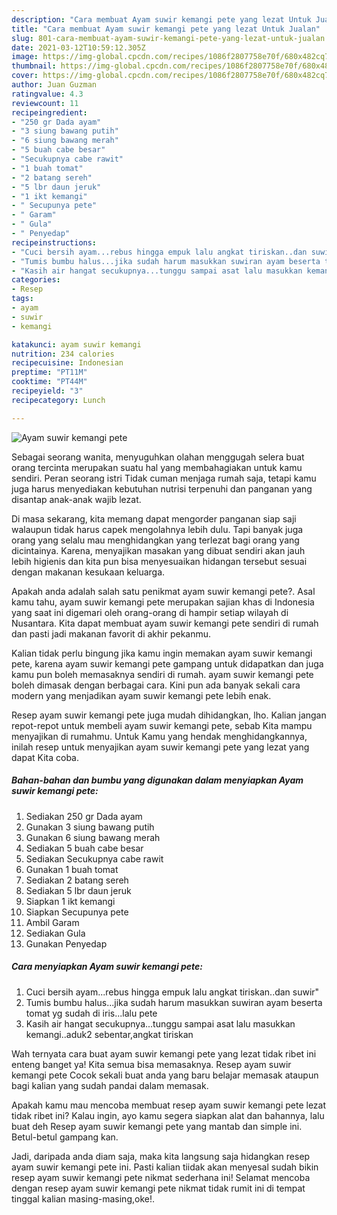 ```yaml
---
description: "Cara membuat Ayam suwir kemangi pete yang lezat Untuk Jualan"
title: "Cara membuat Ayam suwir kemangi pete yang lezat Untuk Jualan"
slug: 801-cara-membuat-ayam-suwir-kemangi-pete-yang-lezat-untuk-jualan
date: 2021-03-12T10:59:12.305Z
image: https://img-global.cpcdn.com/recipes/1086f2807758e70f/680x482cq70/ayam-suwir-kemangi-pete-foto-resep-utama.jpg
thumbnail: https://img-global.cpcdn.com/recipes/1086f2807758e70f/680x482cq70/ayam-suwir-kemangi-pete-foto-resep-utama.jpg
cover: https://img-global.cpcdn.com/recipes/1086f2807758e70f/680x482cq70/ayam-suwir-kemangi-pete-foto-resep-utama.jpg
author: Juan Guzman
ratingvalue: 4.3
reviewcount: 11
recipeingredient:
- "250 gr Dada ayam"
- "3 siung bawang putih"
- "6 siung bawang merah"
- "5 buah cabe besar"
- "Secukupnya cabe rawit"
- "1 buah tomat"
- "2 batang sereh"
- "5 lbr daun jeruk"
- "1 ikt kemangi"
- " Secupunya pete"
- " Garam"
- " Gula"
- " Penyedap"
recipeinstructions:
- "Cuci bersih ayam...rebus hingga empuk lalu angkat tiriskan..dan suwir&#34;"
- "Tumis bumbu halus...jika sudah harum masukkan suwiran ayam beserta tomat yg sudah di iris...lalu pete"
- "Kasih air hangat secukupnya...tunggu sampai asat lalu masukkan kemangi..aduk2 sebentar,angkat tiriskan"
categories:
- Resep
tags:
- ayam
- suwir
- kemangi

katakunci: ayam suwir kemangi 
nutrition: 234 calories
recipecuisine: Indonesian
preptime: "PT11M"
cooktime: "PT44M"
recipeyield: "3"
recipecategory: Lunch

---
```



![Ayam suwir kemangi pete](https://img-global.cpcdn.com/recipes/1086f2807758e70f/680x482cq70/ayam-suwir-kemangi-pete-foto-resep-utama.jpg)

Sebagai seorang wanita, menyuguhkan olahan menggugah selera buat orang tercinta merupakan suatu hal yang membahagiakan untuk kamu sendiri. Peran seorang istri Tidak cuman menjaga rumah saja, tetapi kamu juga harus menyediakan kebutuhan nutrisi terpenuhi dan panganan yang disantap anak-anak wajib lezat.

Di masa  sekarang, kita memang dapat mengorder panganan siap saji walaupun tidak harus capek mengolahnya lebih dulu. Tapi banyak juga orang yang selalu mau menghidangkan yang terlezat bagi orang yang dicintainya. Karena, menyajikan masakan yang dibuat sendiri akan jauh lebih higienis dan kita pun bisa menyesuaikan hidangan tersebut sesuai dengan makanan kesukaan keluarga. 



Apakah anda adalah salah satu penikmat ayam suwir kemangi pete?. Asal kamu tahu, ayam suwir kemangi pete merupakan sajian khas di Indonesia yang saat ini digemari oleh orang-orang di hampir setiap wilayah di Nusantara. Kita dapat membuat ayam suwir kemangi pete sendiri di rumah dan pasti jadi makanan favorit di akhir pekanmu.

Kalian tidak perlu bingung jika kamu ingin memakan ayam suwir kemangi pete, karena ayam suwir kemangi pete gampang untuk didapatkan dan juga kamu pun boleh memasaknya sendiri di rumah. ayam suwir kemangi pete boleh dimasak dengan berbagai cara. Kini pun ada banyak sekali cara modern yang menjadikan ayam suwir kemangi pete lebih enak.

Resep ayam suwir kemangi pete juga mudah dihidangkan, lho. Kalian jangan repot-repot untuk membeli ayam suwir kemangi pete, sebab Kita mampu menyajikan di rumahmu. Untuk Kamu yang hendak menghidangkannya, inilah resep untuk menyajikan ayam suwir kemangi pete yang lezat yang dapat Kita coba.

<!--inarticleads1-->

##### Bahan-bahan dan bumbu yang digunakan dalam menyiapkan Ayam suwir kemangi pete:

1. Sediakan 250 gr Dada ayam
1. Gunakan 3 siung bawang putih
1. Gunakan 6 siung bawang merah
1. Sediakan 5 buah cabe besar
1. Sediakan Secukupnya cabe rawit
1. Gunakan 1 buah tomat
1. Sediakan 2 batang sereh
1. Sediakan 5 lbr daun jeruk
1. Siapkan 1 ikt kemangi
1. Siapkan  Secupunya pete
1. Ambil  Garam
1. Sediakan  Gula
1. Gunakan  Penyedap




<!--inarticleads2-->

##### Cara menyiapkan Ayam suwir kemangi pete:

1. Cuci bersih ayam...rebus hingga empuk lalu angkat tiriskan..dan suwir&#34;
1. Tumis bumbu halus...jika sudah harum masukkan suwiran ayam beserta tomat yg sudah di iris...lalu pete
1. Kasih air hangat secukupnya...tunggu sampai asat lalu masukkan kemangi..aduk2 sebentar,angkat tiriskan




Wah ternyata cara buat ayam suwir kemangi pete yang lezat tidak ribet ini enteng banget ya! Kita semua bisa memasaknya. Resep ayam suwir kemangi pete Cocok sekali buat anda yang baru belajar memasak ataupun bagi kalian yang sudah pandai dalam memasak.

Apakah kamu mau mencoba membuat resep ayam suwir kemangi pete lezat tidak ribet ini? Kalau ingin, ayo kamu segera siapkan alat dan bahannya, lalu buat deh Resep ayam suwir kemangi pete yang mantab dan simple ini. Betul-betul gampang kan. 

Jadi, daripada anda diam saja, maka kita langsung saja hidangkan resep ayam suwir kemangi pete ini. Pasti kalian tiidak akan menyesal sudah bikin resep ayam suwir kemangi pete nikmat sederhana ini! Selamat mencoba dengan resep ayam suwir kemangi pete nikmat tidak rumit ini di tempat tinggal kalian masing-masing,oke!.


